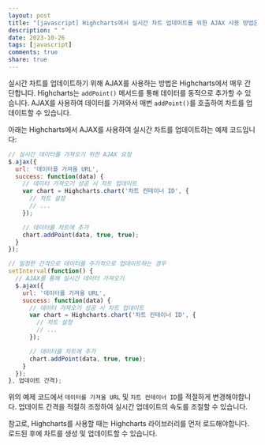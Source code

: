```yaml
---
layout: post
title: "[javascript] Highcharts에서 실시간 차트 업데이트를 위한 AJAX 사용 방법은 무엇인가요?"
description: " "
date: 2023-10-26
tags: [javascript]
comments: true
share: true
---
```


실시간 차트를 업데이트하기 위해 AJAX를 사용하는 방법은 Highcharts에서 매우 간단합니다. Highcharts는 `addPoint()` 메서드를 통해 데이터를 동적으로 추가할 수 있습니다. AJAX를 사용하여 데이터를 가져와서 매번 `addPoint()`를 호출하여 차트를 업데이트할 수 있습니다. 

아래는 Highcharts에서 AJAX를 사용하여 실시간 차트를 업데이트하는 예제 코드입니다:

```javascript
// 실시간 데이터를 가져오기 위한 AJAX 요청
$.ajax({
  url: '데이터를 가져올 URL',
  success: function(data) {
    // 데이터 가져오기 성공 시 차트 업데이트
    var chart = Highcharts.chart('차트 컨테이너 ID', {
      // 차트 설정
      // ...
    });

    // 데이터를 차트에 추가
    chart.addPoint(data, true, true);
  }
});

// 일정한 간격으로 데이터를 주기적으로 업데이트하는 경우
setInterval(function() {
  // AJAX를 통해 실시간 데이터 가져오기
  $.ajax({
    url: '데이터를 가져올 URL',
    success: function(data) {
      // 데이터 가져오기 성공 시 차트 업데이트
      var chart = Highcharts.chart('차트 컨테이너 ID', {
        // 차트 설정
        // ...
      });

      // 데이터를 차트에 추가
      chart.addPoint(data, true, true);
    }
  });
}, 업데이트 간격);
```

위의 예제 코드에서 `데이터를 가져올 URL` 및 `차트 컨테이너 ID`를 적절하게 변경해야합니다. 업데이트 간격을 적절히 조정하여 실시간 업데이트의 속도를 조절할 수 있습니다.

참고로, Highcharts를 사용할 때는 Highcharts 라이브러리를 먼저 로드해야합니다. 로드된 후에 차트를 생성 및 업데이트할 수 있습니다.
